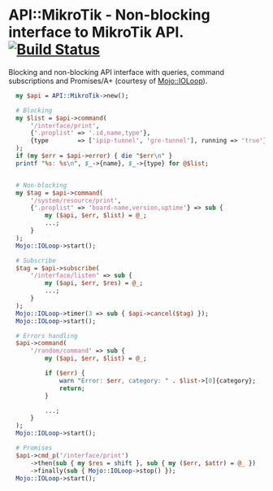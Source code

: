 # API::MikroTik - Non-blocking interface to MikroTik API. [![Build Status](https://travis-ci.org/anparker/api-mikrotik.svg?branch=master)](https://travis-ci.org/anparker/api-mikrotik)

Blocking and non-blocking API interface with queries, command subscriptions
and Promises/A+ (courtesy of [Mojo::IOLoop](http://github.com/kraih/mojo/)).

```perl
  my $api = API::MikroTik->new();

  # Blocking
  my $list = $api->command(
      '/interface/print',
      {'.proplist' => '.id,name,type'},
      {type        => ['ipip-tunnel', 'gre-tunnel'], running => 'true'}
  );
  if (my $err = $api->error) { die "$err\n" }
  printf "%s: %s\n", $_->{name}, $_->{type} for @$list;


  # Non-blocking
  my $tag = $api->command(
      '/system/resource/print',
      {'.proplist' => 'board-name,version,uptime'} => sub {
          my ($api, $err, $list) = @_;
          ...;
      }
  );
  Mojo::IOLoop->start();

  # Subscribe
  $tag = $api->subscribe(
      '/interface/listen' => sub {
          my ($api, $err, $res) = @_;
          ...;
      }
  );
  Mojo::IOLoop->timer(3 => sub { $api->cancel($tag) });
  Mojo::IOLoop->start();

  # Errors handling
  $api->command(
      '/random/command' => sub {
          my ($api, $err, $list) = @_;

          if ($err) {
              warn "Error: $err, category: " . $list->[0]{category};
              return;
          }

          ...;
      }
  );
  Mojo::IOLoop->start();

  # Promises
  $api->cmd_p('/interface/print')
      ->then(sub { my $res = shift }, sub { my ($err, $attr) = @_ })
      ->finally(sub { Mojo::IOLoop->stop() });
  Mojo::IOLoop->start();
```
